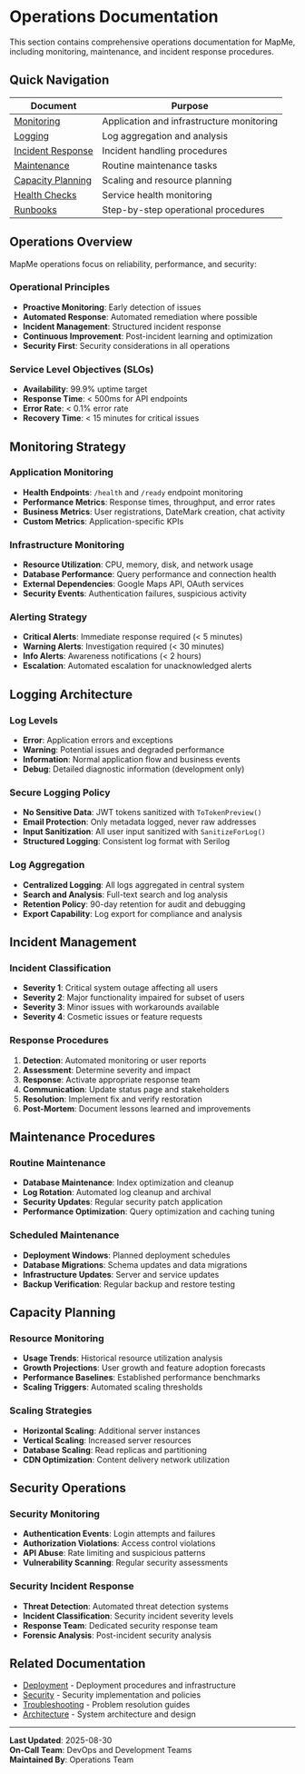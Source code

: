 # Operations Documentation

This section contains comprehensive operations documentation for MapMe, including monitoring, maintenance, and incident response procedures.

## Quick Navigation

| Document | Purpose |
|----------|----------|
| [Monitoring](./monitoring.md) | Application and infrastructure monitoring |
| [Logging](./logging.md) | Log aggregation and analysis |
| [Incident Response](./incident-response.md) | Incident handling procedures |
| [Maintenance](./maintenance.md) | Routine maintenance tasks |
| [Capacity Planning](./capacity-planning.md) | Scaling and resource planning |
| [Health Checks](./health-checks.md) | Service health monitoring |
| [Runbooks](./runbooks/README.md) | Step-by-step operational procedures |

## Operations Overview

MapMe operations focus on reliability, performance, and security:

### Operational Principles
- **Proactive Monitoring**: Early detection of issues
- **Automated Response**: Automated remediation where possible
- **Incident Management**: Structured incident response
- **Continuous Improvement**: Post-incident learning and optimization
- **Security First**: Security considerations in all operations

### Service Level Objectives (SLOs)
- **Availability**: 99.9% uptime target
- **Response Time**: < 500ms for API endpoints
- **Error Rate**: < 0.1% error rate
- **Recovery Time**: < 15 minutes for critical issues

## Monitoring Strategy

### Application Monitoring
- **Health Endpoints**: `/health` and `/ready` endpoint monitoring
- **Performance Metrics**: Response times, throughput, and error rates
- **Business Metrics**: User registrations, DateMark creation, chat activity
- **Custom Metrics**: Application-specific KPIs

### Infrastructure Monitoring
- **Resource Utilization**: CPU, memory, disk, and network usage
- **Database Performance**: Query performance and connection health
- **External Dependencies**: Google Maps API, OAuth services
- **Security Events**: Authentication failures, suspicious activity

### Alerting Strategy
- **Critical Alerts**: Immediate response required (< 5 minutes)
- **Warning Alerts**: Investigation required (< 30 minutes)
- **Info Alerts**: Awareness notifications (< 2 hours)
- **Escalation**: Automated escalation for unacknowledged alerts

## Logging Architecture

### Log Levels
- **Error**: Application errors and exceptions
- **Warning**: Potential issues and degraded performance
- **Information**: Normal application flow and business events
- **Debug**: Detailed diagnostic information (development only)

### Secure Logging Policy
- **No Sensitive Data**: JWT tokens sanitized with `ToTokenPreview()`
- **Email Protection**: Only metadata logged, never raw addresses
- **Input Sanitization**: All user input sanitized with `SanitizeForLog()`
- **Structured Logging**: Consistent log format with Serilog

### Log Aggregation
- **Centralized Logging**: All logs aggregated in central system
- **Search and Analysis**: Full-text search and log analysis
- **Retention Policy**: 90-day retention for audit and debugging
- **Export Capability**: Log export for compliance and analysis

## Incident Management

### Incident Classification
- **Severity 1**: Critical system outage affecting all users
- **Severity 2**: Major functionality impaired for subset of users
- **Severity 3**: Minor issues with workarounds available
- **Severity 4**: Cosmetic issues or feature requests

### Response Procedures
1. **Detection**: Automated monitoring or user reports
2. **Assessment**: Determine severity and impact
3. **Response**: Activate appropriate response team
4. **Communication**: Update status page and stakeholders
5. **Resolution**: Implement fix and verify restoration
6. **Post-Mortem**: Document lessons learned and improvements

## Maintenance Procedures

### Routine Maintenance
- **Database Maintenance**: Index optimization and cleanup
- **Log Rotation**: Automated log cleanup and archival
- **Security Updates**: Regular security patch application
- **Performance Optimization**: Query optimization and caching tuning

### Scheduled Maintenance
- **Deployment Windows**: Planned deployment schedules
- **Database Migrations**: Schema updates and data migrations
- **Infrastructure Updates**: Server and service updates
- **Backup Verification**: Regular backup and restore testing

## Capacity Planning

### Resource Monitoring
- **Usage Trends**: Historical resource utilization analysis
- **Growth Projections**: User growth and feature adoption forecasts
- **Performance Baselines**: Established performance benchmarks
- **Scaling Triggers**: Automated scaling thresholds

### Scaling Strategies
- **Horizontal Scaling**: Additional server instances
- **Vertical Scaling**: Increased server resources
- **Database Scaling**: Read replicas and partitioning
- **CDN Optimization**: Content delivery network utilization

## Security Operations

### Security Monitoring
- **Authentication Events**: Login attempts and failures
- **Authorization Violations**: Access control violations
- **API Abuse**: Rate limiting and suspicious patterns
- **Vulnerability Scanning**: Regular security assessments

### Security Incident Response
- **Threat Detection**: Automated threat detection systems
- **Incident Classification**: Security incident severity levels
- **Response Team**: Dedicated security response team
- **Forensic Analysis**: Post-incident security analysis

## Related Documentation

- [Deployment](../deployment/README.md) - Deployment procedures and infrastructure
- [Security](../security/README.md) - Security implementation and policies
- [Troubleshooting](../troubleshooting/README.md) - Problem resolution guides
- [Architecture](../architecture/README.md) - System architecture and design

---

**Last Updated**: 2025-08-30  
**On-Call Team**: DevOps and Development Teams  
**Maintained By**: Operations Team
